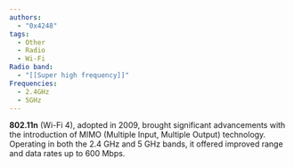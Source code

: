 ```yaml
---
authors:
  - "0x4248"
tags:
  - Other
  - Radio
  - Wi-Fi
Radio band:
  - "[[Super high frequency]]"
Frequencies:
  - 2.4GHz
  - 5GHz
---
```

**802.11n** (Wi-Fi 4), adopted in 2009, brought significant advancements with the introduction of MIMO (Multiple Input, Multiple Output) technology. Operating in both the 2.4 GHz and 5 GHz bands, it offered improved range and data rates up to 600 Mbps.